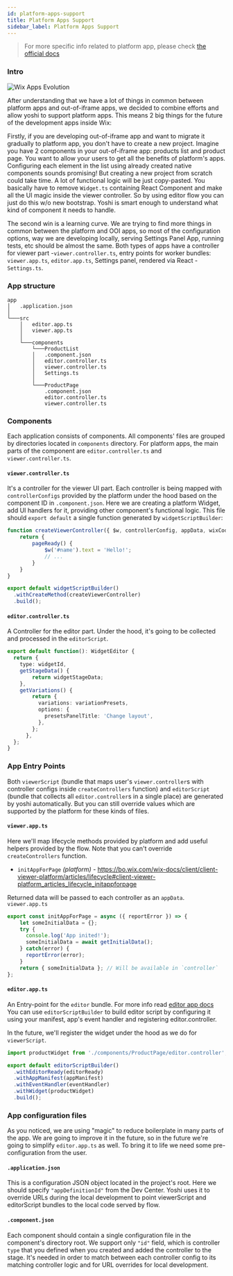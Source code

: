 ```yaml
---
id: platform-apps-support
title: Platform Apps Support
sidebar_label: Platform Apps Support
---
```


> For more specific info related to platform app, please check [the official docs](https://bo.wix.com/wix-docs/client/editor-platform/editor-application-reference/editor-platform-app)

### Intro

![Wix Apps Evolution](https://user-images.githubusercontent.com/1521229/79906725-028fff00-8421-11ea-934b-660adef18180.png)

After understanding that we have a lot of things in common between platform apps and out-of-iframe apps,
we decided to combine efforts and allow yoshi to support platform apps.
This means 2 big things for the future of the development apps inside Wix:

Firstly, if you are developing out-of-iframe app and want to migrate it gradually to platform app, you don't have to create a new project. Imagine you have 2 components in your out-of-iframe app: products list and product page.
You want to allow your users to get all the benefits of platform's apps. Configuring each element in the list using already created native components sounds promising!
But creating a new project from scratch could take time. A lot of functional logic will be just copy-pasted. You basically have to remove `Widget.ts` containing
React Component and make all the UI magic inside the viewer controller. So by using editor flow you can just do this w/o new bootstrap.
Yoshi is smart enough to understand what kind of component it needs to handle.

The second win is a learning curve. We are trying to find more things in common between the platform and OOI apps, so most of the configuration options, way we are developing
locally, serving Settings Panel App, running tests, etc should be almost the same. Both types of apps have a controller for viewer part -`viewer.controller.ts`, entry points for worker bundles: `viewer.app.ts`, `editor.app.ts`, Settings panel, rendered via React  - `Settings.ts`.

### App structure

```text
app
│   .application.json
│
└───src
    │   editor.app.ts
    │   viewer.app.ts
    │
    └───components
        └───ProductList
        │   .component.json
        │   editor.controller.ts
        │   viewer.controller.ts
        │   Settings.ts
        │
        └───ProductPage
            .component.json
            editor.controller.ts
            viewer.controller.ts
```

### Components
Each application consists of components. All components' files are grouped by directories located in `components` directory.
For platform apps, the main parts of the component are `editor.controller.ts` and `viewer.controller.ts`.

#### `viewer.controller.ts`
It's a controller for the viewer UI part. Each controller is being mapped with `controllerConfigs` provided by the platform under the hood based on the component ID in `.component.json`.
Here we are creating a platform Widget, add UI handlers for it, providing other component's functional logic.
This file should `export default` a single function generated by `widgetScriptBuilder`:

```ts
function createViewerController({ $w, controllerConfig, appData, wixCodeApi }) {
    return {
        pageReady() {
            $w('#name').text = 'Hello!';
            // ...
        }
    }
}

export default widgetScriptBuilder()
  .withCreateMethod(createViewerController)
  .build();
```

#### `editor.controller.ts`
A Controller for the editor part. Under the hood, it's going to be collected and processed in the `editorScript`.

```ts
export default function(): WidgetEditor {
  return {
    type: widgetId,
    getStageData() {
        return widgetStageData;
    },
    getVariations() {
        return {
          variations: variationPresets,
          options: {
            presetsPanelTitle: 'Change layout',
          },
        };
      },
  };
}
```


### App Entry Points
Both `viewerScript` (bundle that maps user's `viewer.controller`s with controller configs inside `createControllers` function) and `editorScript` (bundle that collects all `editor.controller`s in a single place) are generated by yoshi automatically.
But you can still override values which are supported by the platform for these kinds of files.

#### `viewer.app.ts`
Here we'll map lifecycle methods provided by platform and add useful helpers provided by the flow. Note that you can't override `createControllers` function.
- `initAppForPage` *(platform)* - https://bo.wix.com/wix-docs/client/client-viewer-platform/articles/lifecycle#client-viewer-platform_articles_lifecycle_initappforpage

Returned data will be passed to each controller as an `appData`.
`viewer.app.ts`
```ts
export const initAppForPage = async ({ reportError }) => {
    let someInitialData = {};
    try {
      console.log('App inited!');
      someInitialData = await getInitialData();
    } catch(error) {
      reportError(error);
    }
    return { someInitialData }; // Will be available in `controller`
};
```

#### `editor.app.ts`
An Entry-point for the `editor` bundle. For more info read [editor app docs](https://bo.wix.com/wix-docs/client/editor-platform/platform-articles/application-structure-and-lifecycle#editor-platform_platform-articles_application-structure-and-lifecycle_application-life-cycle-and-structure)
You can use `editorScriptBuilder` to build editor script by configuring it using your manifest, app's event handler and registering editor.controller.

In the future, we'll register the widget under the hood as we do for `viewerScript`.

```ts
import productWidget from './components/ProductPage/editor.controller';

export default editorScriptBuilder()
  .withEditorReady(editorReady)
  .withAppManifest(appManifest)
  .withEventHandler(eventHandler)
  .withWidget(productWidget)
  .build();
```

### App configuration files
As you noticed, we are using "magic" to reduce boilerplate in many parts of the app. We are going to improve it in the future, so in the future we're going to simplify `editor.app.ts` as well.
To bring it to life we need some pre-configuration from the user.

#### `.application.json`
This is a configuration JSON object located in the project's root. Here we should specify `"appDefinitionId"` from the Dev Center. Yoshi uses it to override URLs during the local development to point viewerScript and editorScript bundles to the local code served by flow.
#### `.component.json`
Each component should contain a single configuration file in the component's directory root. We support only `"id"` field, which is controller `type` that you defined when you created and added the controller to the stage. It's needed in order to match between each controller config to its matching controller logic and for URL overrides for local development.
